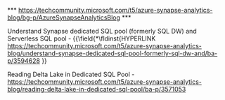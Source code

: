 *** https://techcommunity.microsoft.com/t5/azure-synapse-analytics-blog/bg-p/AzureSynapseAnalyticsBlog ***

Understand Synapse dedicated SQL pool (formerly SQL DW) and Serverless SQL pool - {{\field{\*\fldinst{HYPERLINK https://techcommunity.microsoft.com/t5/azure-synapse-analytics-blog/understand-synapse-dedicated-sql-pool-formerly-sql-dw-and/ba-p/3594628 }}

Reading Delta Lake in Dedicated SQL Pool - https://techcommunity.microsoft.com/t5/azure-synapse-analytics-blog/reading-delta-lake-in-dedicated-sql-pool/ba-p/3571053
